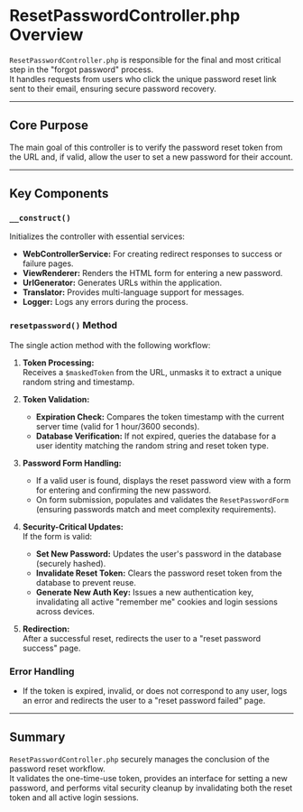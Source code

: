 # ResetPasswordController.php Overview

`ResetPasswordController.php` is responsible for the final and most critical step in the "forgot password" process.  
It handles requests from users who click the unique password reset link sent to their email, ensuring secure password recovery.

---

## Core Purpose

The main goal of this controller is to verify the password reset token from the URL and, if valid, allow the user to set a new password for their account.

---

## Key Components

### `__construct()`
Initializes the controller with essential services:
- **WebControllerService:** For creating redirect responses to success or failure pages.
- **ViewRenderer:** Renders the HTML form for entering a new password.
- **UrlGenerator:** Generates URLs within the application.
- **Translator:** Provides multi-language support for messages.
- **Logger:** Logs any errors during the process.

### `resetpassword()` Method

The single action method with the following workflow:

1. **Token Processing:**  
   Receives a `$maskedToken` from the URL, unmasks it to extract a unique random string and timestamp.

2. **Token Validation:**  
   - **Expiration Check:** Compares the token timestamp with the current server time (valid for 1 hour/3600 seconds).
   - **Database Verification:** If not expired, queries the database for a user identity matching the random string and reset token type.

3. **Password Form Handling:**  
   - If a valid user is found, displays the reset password view with a form for entering and confirming the new password.
   - On form submission, populates and validates the `ResetPasswordForm` (ensuring passwords match and meet complexity requirements).

4. **Security-Critical Updates:**  
   If the form is valid:
   - **Set New Password:** Updates the user's password in the database (securely hashed).
   - **Invalidate Reset Token:** Clears the password reset token from the database to prevent reuse.
   - **Generate New Auth Key:** Issues a new authentication key, invalidating all active "remember me" cookies and login sessions across devices.

5. **Redirection:**  
   After a successful reset, redirects the user to a "reset password success" page.

### Error Handling

- If the token is expired, invalid, or does not correspond to any user, logs an error and redirects the user to a "reset password failed" page.

---

## Summary

`ResetPasswordController.php` securely manages the conclusion of the password reset workflow.  
It validates the one-time-use token, provides an interface for setting a new password, and performs vital security cleanup by invalidating both the reset token and all active login sessions.